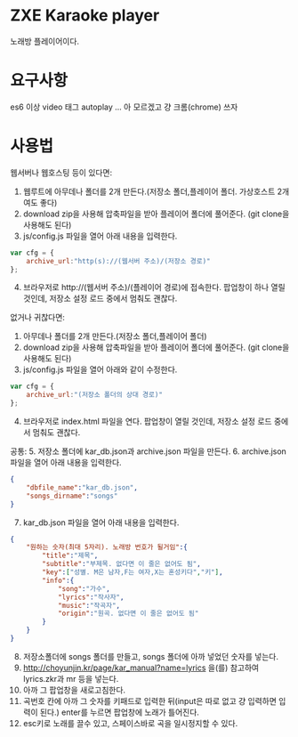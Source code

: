 # ZXE Karaoke player
노래방 플레이어이다.
# 요구사항
es6 이상
video 태그 autoplay
... 아 모르겠고 걍 크롬(chrome) 쓰자
# 사용법
웹서버나 웹호스팅 등이 있다면:
1. 웹루트에 아무데나 폴더를 2개 만든다.(저장소 폴더,플레이어 폴더. 가상호스트 2개여도 좋다)
2. download zip을 사용해 압축파일을 받아 플레이어 폴더에 풀어준다.
   (git clone을 사용해도 된다)
3. js/config.js 파일을 열어 아래 내용을 입력한다.
```js
var cfg = {
    archive_url:"http(s)://(웹서버 주소)/(저장소 경로)"
};
```
4. 브라우저로 http://(웹서버 주소)/(플레이어 경로)에 접속한다. 팝업창이 하나 열릴 것인데, 저장소 설정 로드 중에서 멈춰도 괜찮다.

없거나 귀찮다면:
1. 아무데나 폴더를 2개 만든다.(저장소 폴더,플레이어 폴더)
2. download zip을 사용해 압축파일을 받아 플레이어 폴더에 풀어준다.
   (git clone을 사용해도 된다)
3. js/config.js 파일을 열어 아래와 같이 수정한다.
```js
var cfg = {
    archive_url:"(저장소 폴더의 상대 경로)"
};
```
4. 브라우저로 index.html 파일을 연다. 팝업창이 열릴 것인데, 저장소 설정 로드 중에서 멈춰도 괜찮다.

공통:
5. 저장소 폴더에 kar_db.json과 archive.json 파일을 만든다.
6. archive.json 파일을 열어 아래 내용을 입력한다.
```json
{
    "dbfile_name":"kar_db.json",
    "songs_dirname":"songs"
}
```
7. kar_db.json 파일을 열어 아래 내용을 입력한다.
```json
{
    "원하는 숫자(최대 5자리). 노래방 번호가 될거임":{
        "title":"제목",
        "subtitle":"부제목. 없다면 이 줄은 없어도 됨",
        "key":["성별. M은 남자,F는 여자,X는 혼성키다","키"],
        "info":{
            "song":"가수",
            "lyrics":"작사자",
            "music":"작곡자",
            "origin":"원곡. 없다면 이 줄은 없어도 됨"
        }
    }
}
```
8. 저장소폴더에 songs 폴더를 만들고, songs 폴더에 아까 넣었던 숫자를 넣는다.
9. http://choyunjin.kr/page/kar_manual?name=lyrics 을(를) 참고하여 lyrics.zkr과 mr 등을 넣는다.
10. 아까 그 팝업창을 새로고침한다.
11. 곡번호 칸에 아까 그 숫자를 키패드로 입력한 뒤(input은 따로 없고 걍 입력하면 입력이 된다.) enter를 누르면 팝업창에 노래가 틀어진다.
12. esc키로 노래를 끌수 있고, 스페이스바로 곡을 일시정지할 수 있다.
